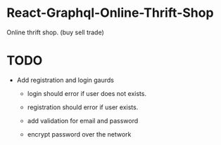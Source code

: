 # React-Graphql-Online-Thrift-Shop
Online thrift shop. (buy sell trade)
# TODO
- Add registration and login gaurds
  * login should error if user does not exists.

  * registration should error if user exists.

  * add validation for email and password

  * encrypt password over the network
